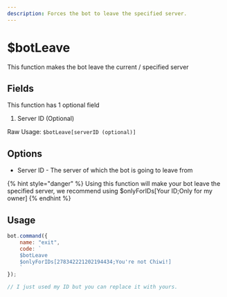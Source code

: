 ```yaml
---
description: Forces the bot to leave the specified server.
---
```


# $botLeave

This function makes the bot leave the current / specified server

## Fields

This function has 1 optional field

1. Server ID \(Optional\)

Raw Usage: `$botLeave[serverID (optional)]`

## Options

* Server ID - The server of which the bot is going to leave from

{% hint style="danger" %}
Using this function will make your bot leave the specified server, we recommend using $onlyForIDs\[Your ID;Only for my owner\]
{% endhint %}

## Usage

```javascript
bot.command({
    name: "exit",
    code: `
    $botLeave
    $onlyForIDs[278342221202194434;You're not Chiwi!]
    `
});

// I just used my ID but you can replace it with yours.
```


